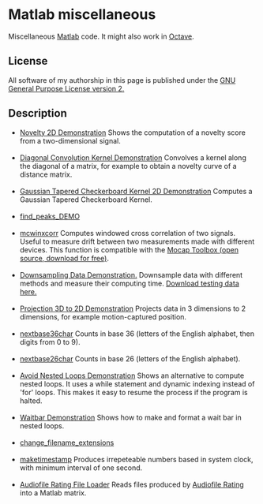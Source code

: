 # Matlab miscellaneous

Miscellaneous <a href="http://mathworks.com">Matlab</a> code.
It might also work in <a href="https://www.gnu.org/software/octave/">Octave</a>.

## License
All software of my authorship in this page is published under the <a href="https://www.gnu.org/licenses/old-licenses/gpl-2.0.en.html">GNU General Purpose License version 2.</a>

## Description 

<ul>

<li><a href="https://gitlab.jyu.fi/juigmend/matlab-miscellaneous/-/blob/main/novelty_2D_DEMO.m">Novelty 2D Demonstration</a> 
Shows the computation of a novelty score from a two-dimensional signal. </li>

<br>
<li><a href="https://gitlab.jyu.fi/juigmend/matlab-miscellaneous/-/blob/main/diagonal_convolution_kernel_demo.m">Diagonal Convolution Kernel Demonstration</a> 
Convolves a kernel along the diagonal of a matrix, for example to obtain a novelty curve of a distance matrix. </li>

<br>
<li><a href="https://gitlab.jyu.fi/juigmend/matlab-miscellaneous/-/blob/main/gaussian_tapered_checkerboard_kernel_2D_demo.m">Gaussian Tapered Checkerboard Kernel 2D Demonstration</a> 
Computes a Gaussian Tapered Checkerboard Kernel. </li>

<br>
<li><a href="https://gitlab.jyu.fi/juigmend/matlab-miscellaneous/-/blob/main/find_peaks_DEMO.m">find_peaks_DEMO</a> </li>

<br>
<li><a href="https://gitlab.jyu.fi/juigmend/matlab-miscellaneous/-/blob/main/mcwinxcorr.m">mcwinxcorr</a> 
Computes windowed cross correlation of two signals. Useful to measure drift between two measurements made with different devices. 
This function is compatible with the <a href="https://www.jyu.fi/hytk/fi/laitokset/mutku/en/research/materials/mocaptoolbox">Mocap Toolbox (open source, download for free)</a>.</li>

<br>
<li><a href="https://gitlab.jyu.fi/juigmend/matlab-miscellaneous/-/blob/main/downsampling_data_demo.m">Downsampling Data Demonstration.</a> 
Downsample data with different methods and measure their computing time. 
<a href="https://gitlab.jyu.fi/juigmend/matlab-miscellaneous/-/blob/main/accel_test_100Hz.txt">Download testing data here. </a></li>

<br>
<li><a href="https://gitlab.jyu.fi/juigmend/matlab-miscellaneous/-/blob/main/projection_3D_to_2D_demo.m">Projection 3D to 2D Demonstration</a> 
Projects data in 3 dimensions to 2 dimensions, for example motion-captured position. </li>

<br>
<li><a href="https://gitlab.jyu.fi/juigmend/matlab-miscellaneous/-/blob/main/nextbase36char.m">nextbase36char</a> 
Counts in base 36 (letters of the English alphabet, then digits from 0 to 9). </li>

<br>
<li><a href="https://gitlab.jyu.fi/juigmend/matlab-miscellaneous/-/blob/main/nextbase26char.m">nextbase26char</a> 
Counts in base 26 (letters of the English alphabet).  </li>

<br>
<li><a href="https://gitlab.jyu.fi/juigmend/matlab-miscellaneous/-/blob/main/avoid_nested_loops_DEMO.m">Avoid Nested Loops Demonstration</a> 
Shows an alternative to compute nested loops. It uses a while statement and dynamic indexing instead of 'for' loops. 
This makes it easy to resume the process if the program is halted.  </li>

<br>
<li><a href="https://gitlab.jyu.fi/juigmend/matlab-miscellaneous/-/blob/main/waitbar_DEMO.m">Waitbar Demonstration</a> 
Shows how to make and format a wait bar in nested loops. </li>

<br>
<li><a href="https://gitlab.jyu.fi/juigmend/matlab-miscellaneous/-/blob/main/change_filename_extensions.m">change_filename_extensions</a> </li>

<br>
<li><a href="https://gitlab.jyu.fi/juigmend/matlab-miscellaneous/-/blob/main/maketimestamp.m">maketimestamp</a> 
Produces irrepeteable numbers based in system clock, with minimum interval of one second.</li>

<br>
<li><a href="https://gitlab.jyu.fi/juigmend/matlab-miscellaneous/-/blob/main/AR_file_loader_v0.1.m">Audiofile Rating File Loader</a> 
Reads files produced by <a href="https://gitlab.jyu.fi/juigmend/matlab-miscellaneous/-/blob/main/Audiofile_Rating_v0.1.2.pd">Audiofile Rating</a> into a Matlab matrix.</li>

</ul>

